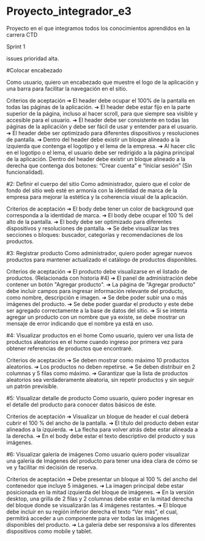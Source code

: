 # Proyecto_integrador_e3
Proyecto en el que integramos todos los conocimientos aprendidos en la carrera CTD

Sprint 1 

issues prioridad alta.

#Colocar encabezado

Como usuario, quiero un encabezado que muestre el logo de la aplicación y una barra para facilitar la navegación en el sitio.

Criterios de aceptación
➔ El header debe ocupar el 100% de la pantalla en todas las páginas de la aplicación.
➔ El header debe estar fijo en la parte superior de la página, incluso al hacer scroll, para que siempre sea visible y
accesible para el usuario.
➔ El header debe ser consistente en todas las páginas de la aplicación y debe ser fácil de usar y entender para el usuario.
➔ El header debe ser optimizado para diferentes dispositivos y resoluciones de pantalla.
➔ Dentro del header debe existir un bloque alineado a la izquierda que contenga el logotipo y el lema de la empresa.
➔ Al hacer clic en el logotipo o el lema, el usuario debe ser redirigido a la página principal de la aplicación. Dentro del header debe existir un bloque alineado a la derecha que contenga dos botones: “Crear cuenta” e “Iniciar sesión” (Sin funcionalidad).

#2: Definir el cuerpo del sitio
Como administrador, quiero que el color de fondo del sitio web esté en armonía con la identidad de marca de la empresa para mejorar la estética y la coherencia visual de la aplicación.

Criterios de aceptación
➔ El body debe tener un color de background que corresponda a la identidad de marca.
➔ El body debe ocupar el 100 % del alto de la pantalla.
➔ El body debe ser optimizado para diferentes dispositivos y resoluciones de pantalla.
➔ Se debe visualizar las tres secciones o bloques: buscador, categorías y recomendaciones de los productos.

#3: Registrar producto
Como administrador, quiero poder agregar nuevos productos para mantener actualizado el catálogo de productos disponibles.

Criterios de aceptación
➔ El producto debe visualizarse en el listado de productos. (Relacionada con historia #4)
➔ El panel de administración debe contener un botón "Agregar producto".
➔ La página de "Agregar producto" debe incluir campos para ingresar información relevante del producto, como nombre, descripción e imagen.
➔ Se debe poder subir una o más imágenes del producto.
➔ Se debe poder guardar el producto y este debe ser agregado correctamente a la base de datos del sitio.
➔ Si se intenta agregar un producto con un nombre que ya existe, se debe mostrar un mensaje de error indicando que el nombre ya está en uso.

#4: Visualizar productos en el home
Como usuario, quiero ver una lista de productos aleatorios en el home cuando ingreso por primera vez para obtener referencias de productos que encontraré.

Criterios de aceptación
➔ Se deben mostrar como máximo 10 productos aleatorios.
➔ Los productos no deben repetirse.
➔ Se deben distribuir en 2 columnas y 5 filas como máximo.
➔ Garantizar que la lista de productos aleatorios sea verdaderamente aleatoria, sin repetir productos y sin seguir un patrón previsible.

#5: Visualizar detalle de producto
Como usuario, quiero poder ingresar en el detalle del producto para conocer datos básicos de éste.

Criterios de aceptación
➔ Visualizar un bloque de header el cual deberá cubrir el 100 % del ancho de la pantalla.
➔ El título del producto deben estar alineados a la izquierda.
➔ La flecha para volver atrás debe estar alineada a la derecha.
➔ En el body debe estar el texto descriptivo del producto y sus imágenes.

#6: Visualizar galería de imágenes
Como usuario quiero poder visualizar una galería de Imágenes del producto para tener una idea clara de cómo se ve y facilitar mi decisión de reserva.

Criterios de aceptación
➔ Debe presentar un bloque al 100 % del ancho del contenedor que incluye 5 imágenes.
➔ La imagen principal debe estar posicionada en la mitad izquierda del bloque de imágenes.
➔ En la versión desktop, una grilla de 2 filas y 2 columnas debe estar en la mitad derecha del bloque donde se visualizarán las 4 imágenes restantes.
➔ El bloque debe incluir en su región inferior derecha el texto “Ver más”, el cual, permitirá acceder a un componente para ver todas las imágenes disponibles del producto.
➔ La galería debe ser responsiva a los diferentes dispositivos como mobile y tablet.

